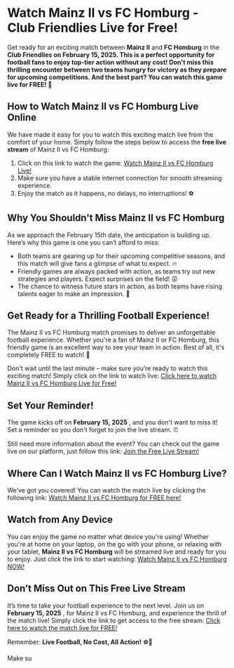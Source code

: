 # Watch Mainz II vs FC Homburg - Club Friendlies Live for Free!

Get ready for an exciting match between **Mainz II** and **FC Homburg** in the **Club Friendlies on February 15, 2025. This is a perfect opportunity for football fans to enjoy top-tier action without any cost! Don't miss this thrilling encounter between two teams hungry for victory as they prepare for upcoming competitions. And the best part? You can watch this game live for FREE! 🎉**

## How to Watch Mainz II vs FC Homburg Live Online

We have made it easy for you to watch this exciting match live from the comfort of your home. Simply follow the steps below to access the **free live stream** of Mainz II vs FC Homburg:

1. Click on this link to watch the game: [Watch Mainz II vs FC Homburg Live!](https://tinyurl.com/livestreamfreeo?st=Mainz+II+vs+FC+Homburg&si=ghc)
2. Make sure you have a stable internet connection for smooth streaming experience.
3. Enjoy the match as it happens, no delays, no interruptions! ⚽

## Why You Shouldn't Miss Mainz II vs FC Homburg

As we approach the February 15th date, the anticipation is building up. Here’s why this game is one you can’t afford to miss:

- Both teams are gearing up for their upcoming competitive seasons, and this match will give fans a glimpse of what to expect. 🔥
- Friendly games are always packed with action, as teams try out new strategies and players. Expect surprises on the field! 😲
- The chance to witness future stars in action, as both teams have rising talents eager to make an impression. 🌟

## Get Ready for a Thrilling Football Experience!

The Mainz II vs FC Homburg match promises to deliver an unforgettable football experience. Whether you're a fan of Mainz II or FC Homburg, this friendly game is an excellent way to see your team in action. Best of all, it's completely FREE to watch! 🎉

Don't wait until the last minute – make sure you’re ready to watch this exciting match! Simply click on the link to watch live: [Click here to watch Mainz II vs FC Homburg Live for Free!](https://tinyurl.com/livestreamfreeo?st=Mainz+II+vs+FC+Homburg&si=ghc)

## Set Your Reminder!

The game kicks off on **February 15, 2025** , and you don't want to miss it! Set a reminder so you don't forget to join the live stream. ⏰

Still need more information about the event? You can check out the game live on our platform, just follow this link: [Join the Free Live Stream!](https://tinyurl.com/livestreamfreeo?st=Mainz+II+vs+FC+Homburg&si=ghc)

## Where Can I Watch Mainz II vs FC Homburg Live?

We’ve got you covered! You can watch the match live by clicking the following link: [Watch Mainz II vs FC Homburg for FREE here!](https://tinyurl.com/livestreamfreeo?st=Mainz+II+vs+FC+Homburg&si=ghc)

## Watch from Any Device

You can enjoy the game no matter what device you're using! Whether you're at home on your laptop, on the go with your phone, or relaxing with your tablet, **Mainz II vs FC Homburg** will be streamed live and ready for you to enjoy. Just click the link to start watching: [Watch Mainz II vs FC Homburg NOW!](https://tinyurl.com/livestreamfreeo?st=Mainz+II+vs+FC+Homburg&si=ghc)

## Don’t Miss Out on This Free Live Stream

It’s time to take your football experience to the next level. Join us on **February 15, 2025** , for Mainz II vs FC Homburg, and experience the thrill of the match live! Simply click the link to get access to the free stream: [Click here to watch the match live for FREE!](https://tinyurl.com/livestreamfreeo?st=Mainz+II+vs+FC+Homburg&si=ghc)

Remember: **Live Football, No Cost, All Action!** ⚽🎉

Make su
